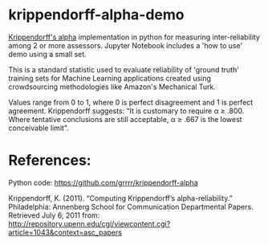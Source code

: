 # krippendorff-alpha-demo
<a href="http://en.wikipedia.org/wiki/Krippendorff's_Alpha">Krippendorff's alpha</a> implementation in python for measuring inter-reliability among 2 or more assessors. Jupyter Notebook includes a 'how to use' demo using a small set.

This is a standard statistic used to evaluate reliability of 'ground truth' training sets for Machine Learning applications created using crowdsourcing methodologies like Amazon's Mechanical Turk.

Values range from 0 to 1, where 0 is perfect disagreement and 1 is perfect agreement. Krippendorff suggests: “It is customary to require α ≥ .800. Where tentative conclusions are still acceptable, α ≥ .667 is the lowest conceivable limit".

# References:
Python code: https://github.com/grrrr/krippendorff-alpha

Krippendorff, K. (2011). “Computing Krippendorff’s alpha-reliability.” Philadelphia: Annenberg School for Communication Departmental Papers. Retrieved July 6, 2011 from: http://repository.upenn.edu/cgi/viewcontent.cgi?article=1043&context=asc_papers
